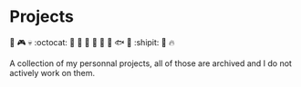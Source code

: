# Projects
🐧 🎮 💀 :octocat: 🍔 🍟 🍬 🔌 🚬 🐍 🐟 🎒 :shipit: 🐤 🔥

A collection of my personnal projects, all of those are archived and I do not actively work on them.
